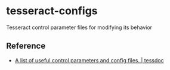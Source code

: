 # tesseract-configs

Tesseract control parameter files for modifying its behavior

## Reference

* [A list of useful control parameters and config files. | tessdoc](https://tesseract-ocr.github.io/tessdoc/ControlParams.html)